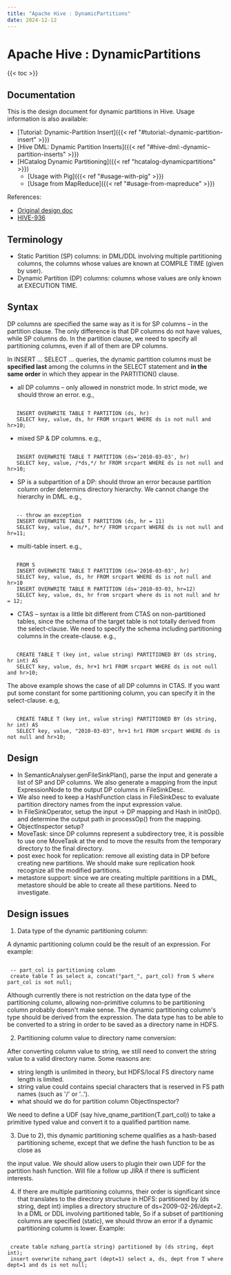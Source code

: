 ```yaml
---
title: "Apache Hive : DynamicPartitions"
date: 2024-12-12
---
```


# Apache Hive : DynamicPartitions

{{< toc >}}

## Documentation

This is the design document for dynamic partitions in Hive. Usage information is also available: 

* [Tutorial: Dynamic-Partition Insert]({{< ref "#tutorial:-dynamic-partition-insert" >}})
* [Hive DML: Dynamic Partition Inserts]({{< ref "#hive-dml:-dynamic-partition-inserts" >}})
* [HCatalog Dynamic Partitioning]({{< ref "hcatalog-dynamicpartitions" >}})
	+ [Usage with Pig]({{< ref "#usage-with-pig" >}})
	+ [Usage from MapReduce]({{< ref "#usage-from-mapreduce" >}})

References:

* [Original design doc](https://issues.apache.org/jira/secure/attachment/12437909/dp_design.txt)
* [HIVE-936](https://issues.apache.org/jira/browse/HIVE-936)

## Terminology

* Static Partition (SP) columns: in DML/DDL involving multiple partitioning columns, the columns whose values are known at COMPILE TIME (given by user).
* Dynamic Partition (DP) columns: columns whose values are only known at EXECUTION TIME.

## Syntax

DP columns are specified the same way as it is for SP columns – in the partition clause. The only difference is that DP columns do not have values, while SP columns do. In the partition clause, we need to specify all partitioning columns, even if all of them are DP columns. 

In INSERT ... SELECT ... queries, the dynamic partition columns must be **specified last** among the columns in the SELECT statement and **in the same order** in which they appear in the PARTITION() clause.

* all DP columns – only allowed in nonstrict mode. In strict mode, we should throw an error. e.g.,

```

   INSERT OVERWRITE TABLE T PARTITION (ds, hr) 
   SELECT key, value, ds, hr FROM srcpart WHERE ds is not null and hr>10;

```

* mixed SP & DP columns. e.g.,

```

   INSERT OVERWRITE TABLE T PARTITION (ds='2010-03-03', hr) 
   SELECT key, value, /*ds,*/ hr FROM srcpart WHERE ds is not null and hr>10;

```

* SP is a subpartition of a DP: should throw an error because partition column order determins directory hierarchy. We cannot change the hierarchy in DML. e.g.,

```

   -- throw an exception
   INSERT OVERWRITE TABLE T PARTITION (ds, hr = 11) 
   SELECT key, value, ds/*, hr*/ FROM srcpart WHERE ds is not null and hr=11;

```

* multi-table insert. e.g.,

```

   FROM S
   INSERT OVERWRITE TABLE T PARTITION (ds='2010-03-03', hr) 
   SELECT key, value, ds, hr FROM srcpart WHERE ds is not null and hr>10
   INSERT OVERWRITE TABLE R PARTITION (ds='2010-03-03, hr=12)
   SELECT key, value, ds, hr from srcpart where ds is not null and hr = 12;

```

* CTAS – syntax is a little bit different from CTAS on non-partitioned tables, since the schema of the target table is not totally derived from the select-clause. We need to specify the schema including partitioning columns in the create-clause. e.g.,

```

   CREATE TABLE T (key int, value string) PARTITIONED BY (ds string, hr int) AS 
   SELECT key, value, ds, hr+1 hr1 FROM srcpart WHERE ds is not null and hr>10;

```

The above example shows the case of all DP columns in CTAS. If you want put some constant for some partitioning column, you can specify it in the select-clause. e.g, 

```

   CREATE TABLE T (key int, value string) PARTITIONED BY (ds string, hr int) AS 
   SELECT key, value, "2010-03-03", hr+1 hr1 FROM srcpart WHERE ds is not null and hr>10;

```

## Design

* In SemanticAnalyser.genFileSinkPlan(), parse the input and generate a list of SP and DP columns. We also generate a mapping from the input ExpressionNode to the output DP columns in FileSinkDesc.
* We also need to keep a HashFunction class in FileSinkDesc to evaluate partition directory names from the input expression value.
* In FileSinkOperator, setup the input -> DP mapping and Hash in initOp(). and determine the output path in processOp() from the mapping.
* ObjectInspector setup?
* MoveTask: since DP columns represent a subdirectory tree, it is possible to use one MoveTask at the end to move the results from the temporary directory to the final directory.
* post exec hook for replication: remove all existing data in DP before creating new partitions. We should make sure replication hook recognize all the modified partitions.
* metastore support: since we are creating multiple parititions in a DML, metastore should be able to create all these partitions. Need to investigate.

## Design issues

 1) Data type of the dynamic partitioning column:   

 A dynamic partitioning column could be the result of an expression. For example:

```

 -- part_col is partitioning column
 create table T as select a, concat("part_", part_col) from S where part_col is not null; 

```

Although currently there is not restriction on the data type of the partitioning column, allowing non-primitive columns to be partitioning column probably doesn't make sense. The dynamic partitioning column's type should be derived from the expression. The data type has to be able to be converted to a string in order to be saved as a directory name in HDFS. 

 2) Partitioning column value to directory name conversion:  

 After converting column value to string, we still need to convert the string value to a valid directory name. Some reasons are: 

* string length is unlimited in theory, but HDFS/local FS directory name length is limited.
* string value could contains special characters that is reserved in FS path names (such as '/' or '..').
* what should we do for partition column ObjectInspector?

 We need to define a UDF (say hive_qname_partition(T.part_col)) to take a primitive typed value and convert it to a qualified partition name.

 3) Due to 2), this dynamic partitioning scheme qualifies as a hash-based partitioning scheme, except that we define the hash function to be as close as  

the input value. We should allow users to plugin their own UDF for the partition hash function. Will file a follow up JIRA if there is sufficient interests. 

 4) If there are multiple partitioning columns, their order is significant since that translates to the directory structure in HDFS: partitioned by (ds string, dept int) implies a directory structure of ds=2009-02-26/dept=2. In a DML or DDL involving partitioned table, So if a subset of partitioning columns are specified (static), we should throw an error if a dynamic partitioning column is lower. Example:

```

 create table nzhang_part(a string) partitioned by (ds string, dept int);
 insert overwrite nzhang_part (dept=1) select a, ds, dept from T where dept=1 and ds is not null;

```

 

 

